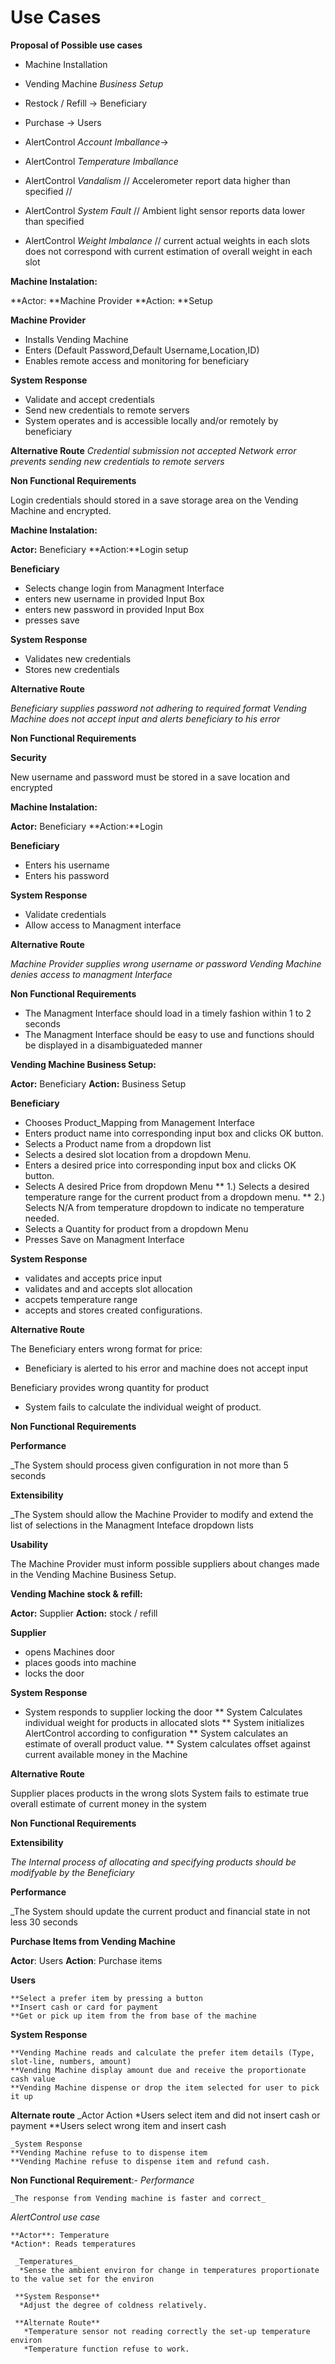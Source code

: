 # Use Cases


**Proposal of Possible use cases**


* Machine Installation
* Vending Machine _Business Setup_
* Restock / Refill -> Beneficiary
* Purchase -> Users

* AlertControl _Account Imballance_-> 
* AlertControl _Temperature Imballance_ 
* AlertControl _Vandalism_         // Accelerometer report data higher than specified // 
* AlertControl _System Fault_      // Ambient light sensor reports data lower than specified  
* AlertControl _Weight Imbalance_  // current actual weights in each slots does not correspond with current estimation of overall weight in each slot  


**Machine Instalation:**

**Actor: **Machine Provider 
**Action: **Setup

**Machine Provider**

* Installs Vending Machine
* Enters (Default Password,Default Username,Location,ID)
* Enables remote access and monitoring for beneficiary

**System Response**

* Validate and accept credentials
* Send new credentials to remote servers
* System operates and is accessible locally and/or remotely by beneficiary  

**Alternative Route**
 _Credential submission not accepted_
_Network error prevents sending new credentials to remote servers_

**Non Functional Requirements** 

Login credentials should stored in a save storage area on the Vending Machine
and encrypted.

**Machine Instalation:**

**Actor:** Beneficiary
**Action:**Login setup

**Beneficiary**

* Selects change login from Managment Interface
* enters new username in provided Input Box
* enters new password in provided Input Box
* presses save 

**System Response**

* Validates new credentials
* Stores new credentials 

**Alternative Route**

_Beneficiary supplies password not adhering to required format_
_Vending Machine does not accept input and alerts beneficiary to his error_
 
**Non Functional Requirements**

**Security**

New username and password must be stored in a save location and encrypted

**Machine Instalation:**

**Actor:** Beneficiary
**Action:**Login

**Beneficiary**

* Enters his username
* Enters his password

**System Response**

* Validate credentials
* Allow access to Managment interface

**Alternative Route**

_Machine Provider supplies wrong username or password_
_Vending Machine denies access to managment Interface_
 
**Non Functional Requirements**

* The Managment Interface  should load in a timely fashion within 1 to 2 seconds
* The Managment Interface should be easy to use and functions should be displayed in a disambiguateded manner

**Vending Machine Business Setup:**

**Actor:** Beneficiary
**Action:** Business Setup

**Beneficiary**

* Chooses Product_Mapping from Management Interface
* Enters product name into corresponding input box  and clicks OK button.
* Selects a Product name from a dropdown list
* Selects a desired slot location from a dropdown Menu.
* Enters a desired price into corresponding input box and clicks OK button.
* Selects A desired Price from dropdown Menu
** 1.) Selects a desired temperature range for the current product from a dropdown menu.
** 2.) Selects N/A from temperature dropdown to indicate no temperature needed.
* Selects a Quantity for product from a dropdown Menu
* Presses Save on Managment Interface

**System Response**

* validates and accepts price input
* validates and and accepts slot allocation
* accpets temperature range
* accepts and stores created configurations.

**Alternative Route**

The Beneficiary enters wrong format for price:

* Beneficiary is alerted to his error and machine does not accept input

Beneficiary provides wrong quantity for product

* System fails to calculate the individual weight of product. 


**Non Functional Requirements**

**Performance**

_The System should process given configuration in not more than 5 seconds

**Extensibility** 

_The System should allow the Machine Provider to modify and extend the list of selections in the Managment Inteface dropdown lists


**Usability**

The Machine Provider must inform possible suppliers about changes made in the Vending Machine Business Setup.

**Vending Machine stock & refill:**

**Actor:** Supplier
**Action:** stock / refill

**Supplier**

* opens Machines door
* places goods into machine
* locks the door

**System Response**
 
* System responds to supplier locking the door
** System Calculates individual weight for products in allocated slots
** System initializes AlertControl according to configuration
** System calculates an estimate of overall product value.
** System calculates offset against current available money in the Machine

**Alternative Route**

Supplier places products in the wrong slots
System fails to estimate true overall estimate of current money in the system

**Non Functional Requirements**

**Extensibility**

_The Internal process of allocating and specifying products should be modifyable by the Beneficiary_

**Performance**

_The System should update the current product and financial state in not less 30 seconds


**Purchase Items from Vending Machine**

**Actor**: Users
**Action**: Purchase items

  **Users**
   
    **Select a prefer item by pressing a button
    **Insert cash or card for payment
    **Get or pick up item from the from base of the machine
   
  **System Response**
  
    **Vending Machine reads and calculate the prefer item details (Type, slot-line, numbers, amount)
    **Vending Machine display amount due and receive the proportionate cash value
    **Vending Machine dispense or drop the item selected for user to pick it up
  
  **Alternate route**
    _Actor Action
    *Users select item and did not insert cash or payment
    **Users select wrong item and insert cash
    
    _System Response
    **Vending Machine refuse to to dispense item
    **Vending Machine refuse to dispense item and refund cash.
    
**Non Functional Requirement**:-    *Performance*
    
    _The response from Vending machine is faster and correct_
    
    
  *AlertControl use case*
    
    **Actor**: Temperature
    *Action*: Reads temperatures
      
     _Temperatures_
      *Sense the ambient environ for change in temperatures proportionate to the value set for the environ
      
     **System Response**
      *Adjust the degree of coldness relatively.
      
     **Alternate Route**
       *Temperature sensor not reading correctly the set-up temperature environ
       *Temperature function refuse to work.
       
       
       
